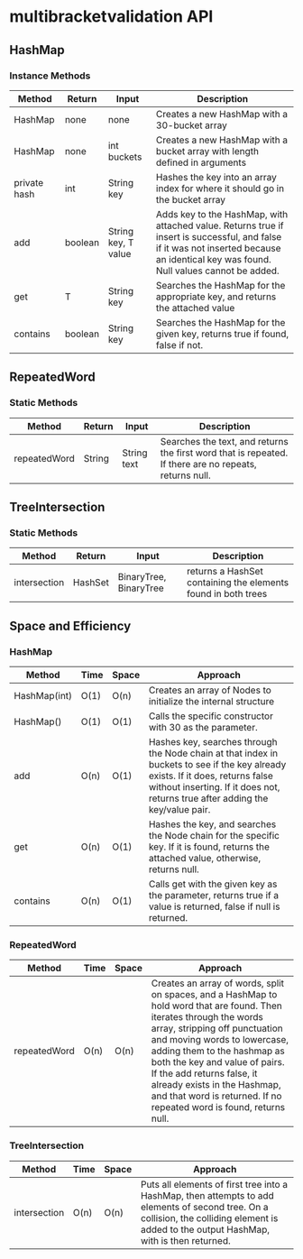 # multibracketvalidation API

## HashMap

### Instance Methods

| Method | Return | Input | Description |
| --- | --- | --- | --- |
|HashMap<T>|none|none|Creates a new HashMap with a 30-bucket array
|HashMap<T>|none|int buckets|Creates a new HashMap with a bucket array with length defined in arguments
|private hash|int|String key|Hashes the key into an array index for where it should go in the bucket array
|add|boolean|String key, T value|Adds key to the HashMap, with attached value. Returns true if insert is successful, and false if it was not inserted because an identical key was found. Null values cannot be added.
|get|T|String key|Searches the HashMap for the appropriate key, and returns the attached value
|contains|boolean|String key|Searches the HashMap for the given key, returns true if found, false if not.

## RepeatedWord

### Static Methods

| Method | Return | Input | Description |
| --- | --- | --- | --- |
|repeatedWord|String|String text|Searches the text, and returns the first word that is repeated. If there are no repeats, returns null.

## TreeIntersection

### Static Methods

| Method | Return | Input | Description |
| --- | --- | --- | --- |
|intersection|HashSet<T>|BinaryTree<T>, BinaryTree<T>|returns a HashSet containing the elements found in both trees

## Space and Efficiency

### HashMap

| Method | Time | Space | Approach
| --- | --- | --- | ---
|HashMap<T>(int)|O(1)|O(n)|Creates an array of Nodes to initialize the internal structure
|HashMap<T>()|O(1)|O(1)|Calls the specific constructor with 30 as the parameter.
|add|O(n)|O(1)|Hashes key, searches through the Node chain at that index in buckets to see if the key already exists. If it does, returns false without inserting. If it does not, returns true after adding the key/value pair.
|get|O(n)|O(1)|Hashes the key, and searches the Node chain for the specific key. If it is found, returns the attached value, otherwise, returns null.
|contains|O(n)|O(1)|Calls get with the given key as the parameter, returns true if a value is returned, false if null is returned.

### RepeatedWord

| Method | Time | Space | Approach
| --- | --- | --- | ---
|repeatedWord|O(n)|O(n)|Creates an array of words, split on spaces, and a HashMap to hold word that are found. Then iterates through the words array, stripping off punctuation and moving words to lowercase, adding them to the hashmap as both the key and value of pairs. If the add returns false, it already exists in the Hashmap, and that word is returned. If no repeated word is found, returns null.

### TreeIntersection

| Method | Time | Space | Approach
| --- | --- | --- | ---
|intersection|O(n)|O(n)|Puts all elements of first tree into a HashMap, then attempts to add elements of second tree. On a collision, the colliding element is added to the output HashMap, with is then returned.

